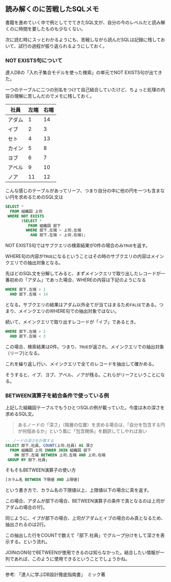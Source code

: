 ## 読み解くのに苦戦したSQLメモ

書籍を進めていく中で例としてでてきたSQL文が、自分の今のレベルだと読み解くのに時間を要したものも少なくない。

次に読む時にスッとわかるようにも、苦戦しながら読んだSQLは記録に残しておいて、試行の過程が振り返られるようにしておく。

### NOT EXISTS句について

達人DBの「入れ子集合モデルを使った検索」の単元でNOT EXISTS句が出てきた。

一つのテーブルに二つの別名をつけて自己結合していたけど、ちょっと処理の内容の理解に苦しんだのでメモに残しておく。

社員 | 左端 | 右端
--- | --- | ---
アダム | 1 | 14
イブ | 2 | 3
セト | 4 | 13
カイン | 5 | 8
ヨブ | 6 | 7
アベル | 9 | 10
ノア | 11 | 12

こんな感じのテーブルがあってリーフ、つまり自分の中に他の円を一つも含まない円を求めるためのSQL文は

``` SQL
SELECT *
  FROM 組織図 上司
 WHERE NOT EXISTS
       (SELECT *
          FROM 組織図 部下
         WHERE 部下.左端 > 上司.左端
           AND 部下.左端 < 上司.右端);
```

NOT EXISTS句ではサブクエリの検索結果が0件の場合のみ`TRUE`を返す。

WHERE句の内容が`TRUE`になるということはその時のサブクエリの内容はメインクエリでの抽出対象となる。

先ほどのSQL文を分解してみると、まずメインクエリで取り出したレコードが一番初めの「アダム」であった場合、WHEREの内容は下記のようになる

``` SQL
WHERE 部下.左端 > 1
  AND 部下.左端 < 14
```

となる。サブクエリの結果はアダム以外全てが当てはまるため`FALSE`である。つまり、メインクエリのWHERE句での抽出対象ではない。

続いて、メインクエリで取り出すレコードが「イブ」であるとき。

``` SQL
WHERE 部下.左端 > 2
  AND 部下.左端 < 3
```

この場合、検索結果は0件。つまり、`TRUE`が返され、メインクエリでの抽出対象（リーフ)となる。

これを繰り返し行い、メインクエリで全てのレコードを抽出して確かめる。

そうすると、イブ、ヨブ、アベル、ノアが残る。これらがリーフということになる。

### BETWEEN演算子を結合条件で使っている例

上記した組織図テーブルでもうひとつSQLの例が載っていた。今度は木の深さを求めるSQL文。

> あるノードの「深さ」（階層の位置）を求める場合は、「自分を包含する円が何個あるか」という風に「包含関係」を翻訳してしやれば良い

``` SQL
-- ノードの深さを計算する
SELECT 部下.社員, COUNT(上司.社員) AS 深さ
  FROM 組織図 上司 INNER JOIN 組織図 部下
    ON 部下.左端 BETWEEN 上司.左端 AND 上司.右端
 GROUP BY 部下.社員;
```

そもそもBETWEEN演算子の使い方

``` SQL
[カラム名 BETWEEN 下限値 AND 上限値]
```
という書き方で、カラム名の下限値以上、上限値以下の場合に真を返す。

この場合、アダムが部下の場合、BETWEEN演算子の条件で真となるのは上司がアダムの場合の1行。

同じように、イブが部下の場合、上司がアダムとイブの場合のみ真となるため、抽出されるのは2行。

この抽出した行をCOUNTで数えて「部下.社員」でグループ分けをして深さを表示する。という流れ。

JOINのON句でBETWEENが使用できるのは知らなかった。結合したい情報が一列であれば、このように使用できるということでしょうかね。




--- 

参考: 「達人に学ぶDB設計徹底指南書」　ミック著










